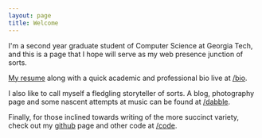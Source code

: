 ```yaml
---
layout: page
title: Welcome
---
```


I'm a second year graduate student of Computer Science at Georgia Tech, and this is a page that I hope will serve as my web presence junction of sorts.

[My resume](/files/SriramP.pdf) along with a quick academic and professional bio live at [/bio](/bio).

I also like to call myself a fledgling storyteller of sorts. A blog, photography page and some nascent attempts at music can be found at [/dabble](/dabble).

Finally, for those inclined towards writing of the more succinct variety, check out my [github](http://github.com/tuxerman) page and other code at [/code](/code).
